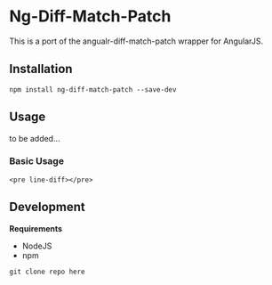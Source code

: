 Ng-Diff-Match-Patch
=====================

This is a port of the angualr-diff-match-patch wrapper for AngularJS.

## Installation

~~~
npm install ng-diff-match-patch --save-dev
~~~

## Usage

to be added...


### Basic Usage

~~~
<pre line-diff></pre>
~~~

## Development

**Requirements**

* NodeJS
* npm

~~~
git clone repo here
~~~